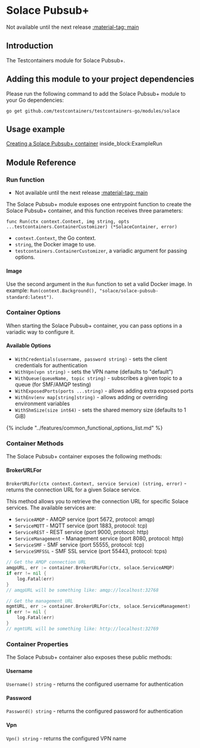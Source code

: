 # Solace Pubsub+

Not available until the next release <a href="https://github.com/testcontainers/testcontainers-go"><span class="tc-version">:material-tag: main</span></a>

## Introduction

The Testcontainers module for Solace Pubsub+.

## Adding this module to your project dependencies

Please run the following command to add the Solace Pubsub+ module to your Go dependencies:

```
go get github.com/testcontainers/testcontainers-go/modules/solace
```

## Usage example

<!--codeinclude-->
[Creating a Solace Pubsub+ container](../../modules/solace/examples_test.go) inside_block:ExampleRun
<!--/codeinclude-->

## Module Reference

### Run function

- Not available until the next release <a href="https://github.com/testcontainers/testcontainers-go"><span class="tc-version">:material-tag: main</span></a>

The Solace Pubsub+ module exposes one entrypoint function to create the Solace Pubsub+ container, and this function receives three parameters:

```golang
func Run(ctx context.Context, img string, opts ...testcontainers.ContainerCustomizer) (*SolaceContainer, error)
```

- `context.Context`, the Go context.
- `string`, the Docker image to use.
- `testcontainers.ContainerCustomizer`, a variadic argument for passing options.

#### Image

Use the second argument in the `Run` function to set a valid Docker image.
In example: `Run(context.Background(), "solace/solace-pubsub-standard:latest")`.

### Container Options

When starting the Solace Pubsub+ container, you can pass options in a variadic way to configure it.

#### Available Options

- `WithCredentials(username, password string)` - sets the client credentials for authentication
- `WithVpn(vpn string)` - sets the VPN name (defaults to "default")
- `WithQueue(queueName, topic string)` - subscribes a given topic to a queue (for SMF/AMQP testing)
- `WithExposedPorts(ports ...string)` - allows adding extra exposed ports
- `WithEnv(env map[string]string)` - allows adding or overriding environment variables
- `WithShmSize(size int64)` - sets the shared memory size (defaults to 1 GiB)

{% include "../features/common_functional_options_list.md" %}

### Container Methods

The Solace Pubsub+ container exposes the following methods:

#### BrokerURLFor

`BrokerURLFor(ctx context.Context, service Service) (string, error)` - returns the connection URL for a given Solace service.

This method allows you to retrieve the connection URL for specific Solace services. The available services are:

- `ServiceAMQP` - AMQP service (port 5672, protocol: amqp)
- `ServiceMQTT` - MQTT service (port 1883, protocol: tcp)  
- `ServiceREST` - REST service (port 9000, protocol: http)
- `ServiceManagement` - Management service (port 8080, protocol: http)
- `ServiceSMF` - SMF service (port 55555, protocol: tcp)
- `ServiceSMFSSL` - SMF SSL service (port 55443, protocol: tcps)

```go
// Get the AMQP connection URL
amqpURL, err := container.BrokerURLFor(ctx, solace.ServiceAMQP)
if err != nil {
    log.Fatal(err)
}
// amqpURL will be something like: amqp://localhost:32768

// Get the management URL
mgmtURL, err := container.BrokerURLFor(ctx, solace.ServiceManagement)
if err != nil {
    log.Fatal(err)
}
// mgmtURL will be something like: http://localhost:32769
```

### Container Properties

The Solace Pubsub+ container also exposes these public methods:

#### Username

`Username() string` - returns the configured username for authentication

#### Password

`Password() string` - returns the configured password for authentication

#### Vpn

`Vpn() string` - returns the configured VPN name

